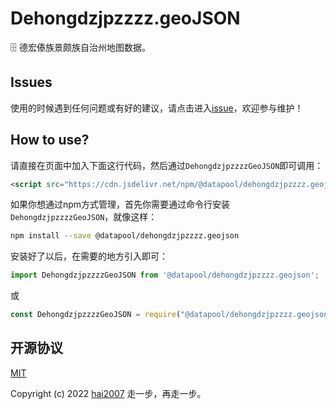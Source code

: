 # Dehongdzjpzzzz.geoJSON
🗄️ 德宏傣族景颇族自治州地图数据。

## Issues
使用的时候遇到任何问题或有好的建议，请点击进入[issue](https://github.com/hai2007/datapool/issues)，欢迎参与维护！

## How to use?

请直接在页面中加入下面这行代码，然后通过```DehongdzjpzzzzGeoJSON```即可调用：

```html
<script src="https://cdn.jsdelivr.net/npm/@datapool/dehongdzjpzzzz.geojson@1"></script>
```

如果你想通过npm方式管理，首先你需要通过命令行安装``````DehongdzjpzzzzGeoJSON``````，就像这样：

```bash
npm install --save @datapool/dehongdzjpzzzz.geojson
```

安装好了以后，在需要的地方引入即可：

```js
import DehongdzjpzzzzGeoJSON from '@datapool/dehongdzjpzzzz.geojson';
```

或

```js
const DehongdzjpzzzzGeoJSON = require("@datapool/dehongdzjpzzzz.geojson");
```

开源协议
---------------------------------------
[MIT](https://github.com/hai2007/datapool/blob/master/LICENSE)

Copyright (c) 2022 [hai2007](https://hai2007.gitee.io/sweethome/) 走一步，再走一步。
